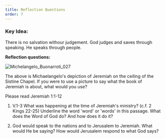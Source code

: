 ```yaml
---
title: Reflection Questions
order: 7
---
```


### Key Idea: 
There is no salvation withour judgement. God judges and saves through speaking. He speaks through people. 

**Reflection questions:**

![Michelangelo_Buonarroti_027](https://github.com/stgeorgeshurstville/bulletin/assets/119166299/84a5bc71-9bdb-4061-9334-4b53791fdd29)

The above is Michaelangelo's depiction of Jeremiah on the ceiling of the Sistine Chapel. If you were to use a picture to say what the book of Jeremiah is about, what would you use?

Please read Jeremiah 1:1-12
1. V.1-3 What was happening at the time of Jeremiah's ministry? (c.f. 2 Kings 22-25)
Underline the word 'word' or 'words' in this passage.
What does the Word of God do? And how does it do it?

2. God would speak to the nations and to Jerusalem to Jeremiah. What would He be saying?
How would Jerusalem respond to what God says?


